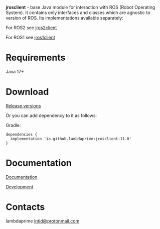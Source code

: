 **jrosclient** - base Java module for interaction with ROS (Robot Operating System). It contains only interfaces and classes which are agnostic to version of ROS. Its implementations available separately:

For ROS2 see [jros2client](https://github.com/lambdaprime/jros2client)

For ROS1 see [jros1client](https://github.com/lambdaprime/jros1client)

# Requirements

Java 17+

# Download

[Release versions](jrosclient/release/CHANGELOG.md)

Or you can add dependency to it as follows:

Gradle:

```
dependencies {
  implementation 'io.github.lambdaprime:jrosclient:11.0'
}
```

# Documentation

[Documentation](http://portal2.atwebpages.com/jrosclient)

[Development](DEVELOPMENT.md)

# Contacts

lambdaprime <intid@protonmail.com>
